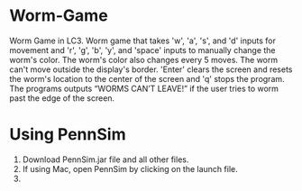 # Worm-Game
Worm Game in LC3. Worm game that takes 'w', 'a', 's', and 'd' inputs for movement and 'r', 'g', 
'b', 'y', and 'space' inputs to manually change the worm's color. The worm's color also changes every 
5 moves. The worm can't move outside the display's border. 'Enter' clears the screen and resets 
the worm's location to the center of the screen and 'q' stops the program. The programs outputs
“WORMS CAN’T LEAVE!” if the user tries to worm past the edge of the screen.

# Using PennSim
1. Download PennSim.jar file and all other files.
2. If using Mac, open PennSim by clicking on the launch file.
3. 
